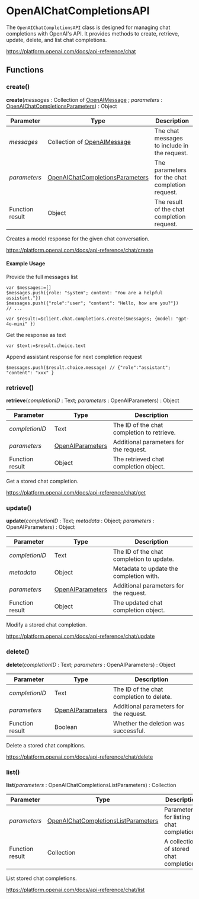 # OpenAIChatCompletionsAPI

The `OpenAIChatCompletionsAPI` class is designed for managing chat completions with OpenAI's API. It provides methods to create, retrieve, update, delete, and list chat completions.

https://platform.openai.com/docs/api-reference/chat

## Functions

### create()

**create**(*messages* : Collection of [OpenAIMessage](OpenAIMessage.md) ; *parameters* : [OpenAIChatCompletionsParameters](OpenAIChatCompletionsParameters.md)) : Object

| Parameter         | Type                                      | Description                               |
|-------------------|-------------------------------------------|-------------------------------------------|
| *messages*        | Collection of [OpenAIMessage](OpenAIMessage.md) | The chat messages to include in the request. |
| *parameters*      | [OpenAIChatCompletionsParameters](OpenAIChatCompletionsParameters.md) | The parameters for the chat completion request. |
| Function result   | Object                                    | The result of the chat completion request. |

Creates a model response for the given chat conversation.

https://platform.openai.com/docs/api-reference/chat/create

#### Example Usage

Provide the full messages list

```4d
var $messages:=[]
$messages.push({role: "system"; content: "You are a helpful assistant."})
$messages.push({"role":"user"; "content": "Hello, how are you?"})
// ...

var $result:=$client.chat.completions.create($messages; {model: "gpt-4o-mini" })
```

Get the response as text
```4d
var $text:=$result.choice.text
```
Append assistant response for next completion request
```
$messages.push($result.choice.message) // {"role":"assistant"; "content": "xxx" }
```

### retrieve()

**retrieve**(*completionID* : Text; *parameters* : OpenAIParameters) : Object

| Parameter         | Type                                      | Description                               |
|-------------------|-------------------------------------------|-------------------------------------------|
| *completionID*    | Text                                      | The ID of the chat completion to retrieve. |
| *parameters*      | [OpenAIParameters](OpenAIParameters.md)   | Additional parameters for the request.    |
| Function result   | Object                                    | The retrieved chat completion object.     |

Get a stored chat completion.

https://platform.openai.com/docs/api-reference/chat/get

### update()

**update**(*completionID* : Text; *metadata* : Object; *parameters* : OpenAIParameters) : Object

| Parameter         | Type                                      | Description                               |
|-------------------|-------------------------------------------|-------------------------------------------|
| *completionID*    | Text                                      | The ID of the chat completion to update. |
| *metadata*        | Object                                    | Metadata to update the completion with.   |
| *parameters*      | [OpenAIParameters](OpenAIParameters.md)   | Additional parameters for the request.    |
| Function result   | Object                                    | The updated chat completion object.       |

Modify a stored chat completion.

https://platform.openai.com/docs/api-reference/chat/update

### delete()

**delete**(*completionID* : Text; *parameters* : OpenAIParameters) : Object

| Parameter         | Type                                      | Description                               |
|-------------------|-------------------------------------------|-------------------------------------------|
| *completionID*    | Text                                      | The ID of the chat completion to delete.  |
| *parameters*      | [OpenAIParameters](OpenAIParameters.md)   | Additional parameters for the request.    |
| Function result   | Boolean                                   | Whether the deletion was successful.      |

Delete a stored chat compltions.

https://platform.openai.com/docs/api-reference/chat/delete

### list()

**list**(*parameters* : OpenAIChatCompletionsListParameters) : Collection

| Parameter         | Type                                      | Description                               |
|-------------------|-------------------------------------------|-------------------------------------------|
| *parameters*      | [OpenAIChatCompletionsListParameters](OpenAIChatCompletionsListParameters.md) | Parameters for listing chat completions.  |
| Function result   | Collection                                | A collection of stored chat completions.  |

List stored chat completions.

https://platform.openai.com/docs/api-reference/chat/list
